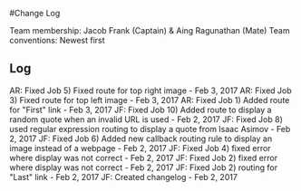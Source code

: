 #Change Log

Team membership:  Jacob Frank (Captain) & Aing Ragunathan (Mate)
Team conventions: 
Newest first 

## Log
AR: Fixed Job 5) Fixed route for top right image - Feb 3, 2017
AR: Fixed Job 3) Fixed route for top left image - Feb 3, 2017
AR: Fixed Job 1) Added route for "First" link - Feb 3, 2017
JF: Fixed Job 10) Added route to display a random quote when an invalid URL is used - Feb 2, 2017
JF: Fixed Job 8) used regular expression routing to display a quote from Isaac Asimov - Feb 2, 2017
JF: Fixed Job 6) Added new callback routing rule to display an image instead of a webpage - Feb 2, 2017
JF: Fixed Job 4) fixed error where display was not correct - Feb 2, 2017
JF: Fixed Job 2) fixed error where display was not correct - Feb 2, 2017
JF: Fixed Job 2) routing for "Last" link - Feb 2, 2017
JF: Created changelog - Feb 2, 2017